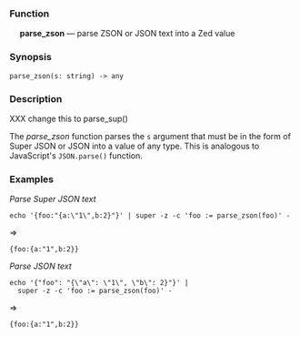 ### Function

&emsp; **parse_zson** &mdash; parse ZSON or JSON text into a Zed value

### Synopsis

```
parse_zson(s: string) -> any
```

### Description

XXX change this to parse_sup()

The _parse_zson_ function parses the `s` argument that must be in the form
of Super JSON or JSON into a value of any type.  This is analogous to JavaScript's
`JSON.parse()` function.

### Examples

_Parse Super JSON text_

```mdtest-command
echo '{foo:"{a:\"1\",b:2}"}' | super -z -c 'foo := parse_zson(foo)' -
```
=>
```mdtest-output
{foo:{a:"1",b:2}}
```

_Parse JSON text_
```mdtest-command
echo '{"foo": "{\"a\": \"1\", \"b\": 2}"}' |
  super -z -c 'foo := parse_zson(foo)' -
```
=>
```mdtest-output
{foo:{a:"1",b:2}}
```
